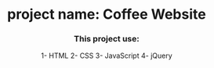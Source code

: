 <div align="center">
  <h1> project name: Coffee Website </h1>
  </div>

<div align="center">
  <h3> This project use: </h3>
  1- HTML
  2- CSS 
  3- JavaScript
  4- jQuery

</div>
